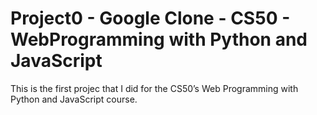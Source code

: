 # Project0 - Google Clone - CS50 - WebProgramming with Python and JavaScript

This is the first projec that I did for the CS50’s Web Programming with Python and JavaScript course.
